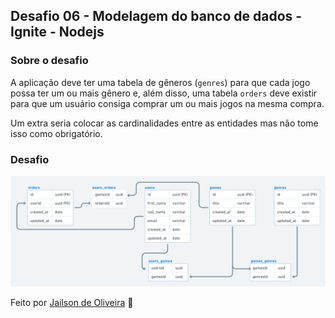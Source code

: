 ## Desafio 06 - Modelagem do banco de dados - Ignite - Nodejs

### Sobre o desafio

A aplicação deve ter uma tabela de gêneros (`genres`) para que cada jogo possa ter um ou mais gênero e, além disso, uma tabela `orders` deve existir para que um usuário consiga comprar um ou mais jogos na mesma compra.

Um extra seria colocar as cardinalidades entre as entidades mas não tome isso como obrigatório.

### Desafio

![modelagem](/assets/modelagem.png)

Feito por [Jailson de Oliveira](https://github.com/OJailson17) 👋
